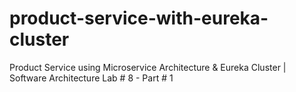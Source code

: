 # product-service-with-eureka-cluster
Product Service using Microservice Architecture &amp; Eureka Cluster | Software Architecture  Lab # 8 - Part # 1

